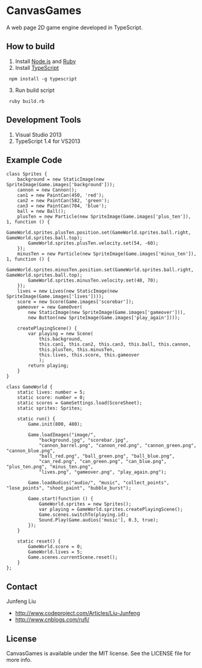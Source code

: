 # CanvasGames

A web page 2D game engine developed in TypeScript.

## How to build

1. Install [Node.js](http://nodejs.org/) and [Ruby](https://www.ruby-lang.org/)
2. Install [TypeScript](http://www.typescriptlang.org/)

  ```
   npm install -g typescript
  ```
3. Run build script
 
  ```
   ruby build.rb
  ```
  
## Development Tools

 1. Visual Studio 2013
 2. TypeScript 1.4 for VS2013

## Example Code

```
class Sprites {
    background = new StaticImage(new SpriteImage(Game.images['background']));
    cannon = new Cannon();
    can1 = new PaintCan(450, 'red');
    can2 = new PaintCan(582, 'green');
    can3 = new PaintCan(704, 'blue');
    ball = new Ball();
    plusTen = new Particle(new SpriteImage(Game.images['plus_ten']), 1, function () {
        GameWorld.sprites.plusTen.position.set(GameWorld.sprites.ball.right, GameWorld.sprites.ball.top);
        GameWorld.sprites.plusTen.velocity.set(54, -60);
    });
    minusTen = new Particle(new SpriteImage(Game.images['minus_ten']), 1, function () {
        GameWorld.sprites.minusTen.position.set(GameWorld.sprites.ball.right, GameWorld.sprites.ball.top);
        GameWorld.sprites.minusTen.velocity.set(48, 70);
    });
    lives = new Lives(new StaticImage(new SpriteImage(Game.images['lives'])));
    score = new Score(Game.images['scorebar']);
    gameover = new GameOver(
        new StaticImage(new SpriteImage(Game.images['gameover'])),
        new Button(new SpriteImage(Game.images['play_again'])));

    createPlayingScene() {
        var playing = new Scene(
            this.background,
            this.can1, this.can2, this.can3, this.ball, this.cannon,
            this.plusTen, this.minusTen,
            this.lives, this.score, this.gameover
            );
        return playing;
    }
}

class GameWorld {
    static lives: number = 5;
    static score: number = 0;
    static scores = GameSettings.load(ScoreSheet);
    static sprites: Sprites;

    static run() {
        Game.init(800, 480);

        Game.loadImages("image/",
            "background.jpg", "scorebar.jpg",
            "cannon_barrel.png", "cannon_red.png", "cannon_green.png", "cannon_blue.png",
            "ball_red.png", "ball_green.png", "ball_blue.png",
            "can_red.png", "can_green.png", "can_blue.png", "plus_ten.png", "minus_ten.png",
            "lives.png", "gameover.png", "play_again.png");

        Game.loadAudios("audio/", "music", "collect_points", "lose_points", "shoot_paint", "bubble_burst");

        Game.start(function () {
            GameWorld.sprites = new Sprites();
            var playing = GameWorld.sprites.createPlayingScene();
            Game.scenes.switchTo(playing.id);
            Sound.Play(Game.audios['music'], 0.3, true);
        });
    }

    static reset() {
        GameWorld.score = 0;
        GameWorld.lives = 5;
        Game.scenes.currentScene.reset();
    }
};
```
## Contact

Junfeng Liu

- http://www.codeproject.com/Articles/Liu-Junfeng
- http://www.cnblogs.com/rufi/

## License

CanvasGames is available under the MIT license. See the LICENSE file for more info. 